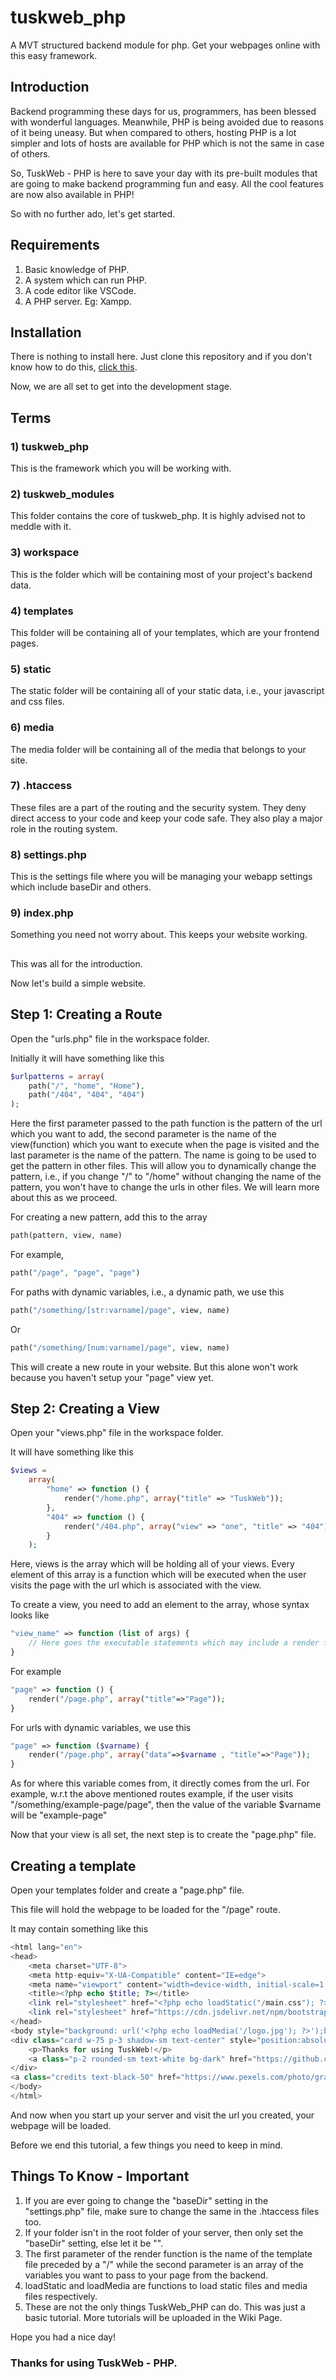 # tuskweb_php
A MVT structured backend module for php. Get your webpages online with this easy framework.

## Introduction
Backend programming these days for us, programmers, has been blessed with wonderful languages.
Meanwhile, PHP is being avoided due to reasons of it being uneasy. But when compared to others, hosting PHP is a lot simpler and lots of hosts are available for PHP which is not the same in case of others.

So, TuskWeb - PHP is here to save your day with its pre-built modules that are going to make backend programming fun and easy.
All the cool features are now also available in PHP!

So with no further ado, let's get started.

## Requirements
1) Basic knowledge of PHP.
2) A system which can run PHP.
3) A code editor like VSCode.
4) A PHP server. Eg: Xampp.

## Installation
There is nothing to install here.
Just clone this repository and if you don't know how to do this, <a href="https://docs.github.com/en/repositories/creating-and-managing-repositories/cloning-a-repository">click this</a>.

Now, we are all set to get into the development stage.

## Terms
### 1) tuskweb_php
This is the framework which you will be working with.

### 2) tuskweb_modules
This folder contains the core of tuskweb_php. It is highly advised not to meddle with it.

### 3) workspace
This is the folder which will be containing most of your project's backend data.

### 4) templates
This folder will be containing all of your templates, which are your frontend pages.

### 5) static
The static folder will be containing all of your static data, i.e., your javascript and css files.

### 6) media
The media folder will be containing all of the media that belongs to your site.

### 7) .htaccess
These files are a part of the routing and the security system. They deny direct access to your code and keep your code safe. They also play a major role in the routing system.

### 8) settings.php
This is the settings file where you will be managing your webapp settings which include baseDir and others.

### 9) index.php
Something you need not worry about. This keeps your website working.

## 

This was all for the introduction.

Now let's build a simple website.

## Step 1: Creating a Route
Open the "urls.php" file in the workspace folder.

Initially it will have something like this
```php
$urlpatterns = array(
    path("/", "home", "Home"),
    path("/404", "404", "404")
);
```

Here the first parameter passed to the path function is the pattern of the url which you want to add, the second parameter is the name of the view(function) which you want to execute when the page is visited and the last parameter is the name of the pattern. The name is going to be used to get the pattern in other files. This will allow you to dynamically change the pattern, i.e., if you change "/" to "/home" without changing the name of the pattern, you won't have to change the urls in other files. We will learn more about this as we proceed.

For creating a new pattern, add this to the array
```php
path(pattern, view, name)
```
For example,
```php
path("/page", "page", "page")
```

For paths with dynamic variables, i.e., a dynamic path, we use this
```php
path("/something/[str:varname]/page", view, name)
```
Or
```php
path("/something/[num:varname]/page", view, name)
```
This will create a new route in your website. But this alone won't work because you haven't setup your "page" view yet.

## Step 2: Creating a View
Open your "views.php" file in the workspace folder.

It will have something like this
```php
$views =
    array(
        "home" => function () {
            render("/home.php", array("title" => "TuskWeb"));
        },
        "404" => function () {
            render("/404.php", array("view" => "one", "title" => "404"));
        }
    );
```

Here, views is the array which will be holding all of your views.
Every element of this array is a function which will be executed when the user visits the page with the url which is associated with the view.

To create a view, you need to add an element to the array, whose syntax looks like
```php
"view_name" => function (list of args) {
    // Here goes the executable statements which may include a render function, a redirect or statements to handle a form output.
}
```

For example
```php
"page" => function () {
    render("/page.php", array("title"=>"Page"));
}
```

For urls with dynamic variables, we use this
```php
"page" => function ($varname) {
    render("/page.php", array("data"=>$varname , "title"=>"Page"));
}
```
As for where this variable comes from, it directly comes from the url.
For example, w.r.t the above mentioned routes example, if the user visits "/something/example-page/page", then the value of the variable $varname will be "example-page"

Now that your view is all set, the next step is to create the "page.php" file.

## Creating a template
Open your templates folder and create a "page.php" file.

This file will hold the webpage to be loaded for the "/page" route.

It may contain something like this
```php
<html lang="en">
<head>
    <meta charset="UTF-8">
    <meta http-equiv="X-UA-Compatible" content="IE=edge">
    <meta name="viewport" content="width=device-width, initial-scale=1.0">
    <title><?php echo $title; ?></title>
    <link rel="stylesheet" href="<?php echo loadStatic("/main.css"); ?>">
    <link rel="stylesheet" href="https://cdn.jsdelivr.net/npm/bootstrap@4.3.1/dist/css/bootstrap.min.css" integrity="sha384-ggOyR0iXCbMQv3Xipma34MD+dH/1fQ784/j6cY/iJTQUOhcWr7x9JvoRxT2MZw1T" crossorigin="anonymous">
</head>
<body style="background: url('<?php echo loadMedia('/logo.jpg'); ?>');background-size:cover;background-position:center;">
<div class="card w-75 p-3 shadow-sm text-center" style="position:absolute;left:12.5%;bottom:10%;">
    <p>Thanks for using TuskWeb!</p>
    <a class="p-2 rounded-sm text-white bg-dark" href="https://github.com/tj-likes-coding/tuskweb_php">Visit our Github page here!</a>
</div>
<a class="credits text-black-50" href="https://www.pexels.com/photo/gray-elephant-figurine-1289845/">Photo by Magda Ehlers</a>
</body>
</html>
```

And now when you start up your server and visit the url you created, your webpage will be loaded.

Before we end this tutorial, a few things you need to keep in mind.

## Things To Know - Important
1) If you are ever going to change the "baseDir" setting in the "settings.php" file, make sure to change the same in the .htaccess files too.
2) If your folder isn't in the root folder of your server, then only set the "baseDir" setting, else let it be "".
3) The first parameter of the render function is the name of the template file preceded by a "/" while the second parameter is an array of the variables you want to pass to your page from the backend.
4) loadStatic and loadMedia are functions to load static files and media files respectively.
5) These are not the only things TuskWeb_PHP can do. This was just a basic tutorial. More tutorials will be uploaded in the Wiki Page.

Hope you had a nice day!


### Thanks for using TuskWeb - PHP.

